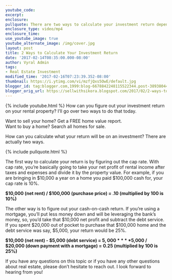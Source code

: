 ```yaml
---
youtube_code:
excerpt:
enclosure:
pullquote: There are two ways to calculate your investment return depending on whether you used cash or financed the purchase.
enclosure_type: video/mp4
enclosure_time:
use_youtube_image: true
youtube_alternate_image: /img/cover.jpg
layout: post
title: 2 Ways to Calculate Your Investment Return
date: '2017-02-14T08:35:00.000-08:00'
author: Vyral Admin
tags:
- Real Estate Investment
modified_time: '2017-02-16T07:23:39.352-08:00'
thumbnail: https://i.ytimg.com/vi/mzfjQxs5OwE/default.jpg
blogger_id: tag:blogger.com,1999:blog-6678842248115522344.post-3893804443993665091
blogger_orig_url: https://sellwithsikora.blogspot.com/2017/02/2-ways-to-calculate-your-investment.html
---
```

{% include youtube.html %}
How can you figure out your investment return on your rental property? I’ll go over two ways to do that today.

Want to sell your home? Get a FREE home value report.  
Want to buy a home? Search all homes for sale.

How can you calculate what your return will be on an investment? There are actually two ways.

{% include pullquote.html %}

The first way to calculate your return is by figuring out the cap rate. With cap rate, you’re basically going to take your net profit of rental income after taxes and expenses and divide it by the property value. For example, if you are bringing in $10,000 a year on a home you paid $100,000 cash for, your cap rate is 10%.

**$10,000 (net rent) / $100,000 (purchase price) = .10 (multiplied by 100 is 10%)**

The other way is to figure out your cash-on-cash return. If you’re using a mortgage, you’ll put less money down and will be leveraging the bank’s money, so, you’d take that $10,000 net profit and subtract the debt service. If you spent $20,000 out of pocket to purchase that $100,000 home and the debt service was say, $5,000, your return would be 25%.

**$10,000 (net rent) - $5,000 (debt service) = $5,000**
**$5,000 / $20,000 (down payment with a mortgage) = 0.25 (multiplied by 100 is 25%)**

If you have any questions on this topic or if you have any other questions about real estate, please don’t hesitate to reach out. I look forward to hearing from you!
